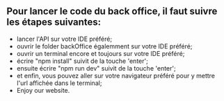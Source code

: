 ## Pour lancer le code du back office, il faut suivre les étapes suivantes:

- lancer l'API sur votre IDE préféré;
- ouvrir le folder backOffice égalemment sur votre IDE préféré;
- ouvrir un terminal encore et toujours sur votre IDE préféré;
- écrire "npm install" suivit de la touche 'enter';
- ensuite écrire "npm run dev" suivit de la touche 'enter';
- et enfin, vous pouvez aller sur votre navigateur préféré pour y mettre l'url affichée dans le terminal;
- Enjoy our website.